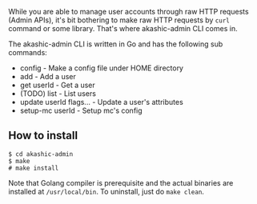 While you are able to manage user accounts through raw HTTP requests (Admin APIs), it's bit bothering to make raw HTTP requests by `curl` command or some library. That's where akashic-admin CLI comes in.

The akashic-admin CLI is written in Go and has the following sub commands:

* config - Make a config file under HOME directory
* add - Add a user
* get userId - Get a user
* (TODO) list - List users
* update userId flags... - Update a user's attributes
* setup-mc userId - Setup mc's config

## How to install

```
$ cd akashic-admin
$ make
# make install
```

Note that Golang compiler is prerequisite and the actual binaries are installed at `/usr/local/bin`. To uninstall, just do `make clean`.